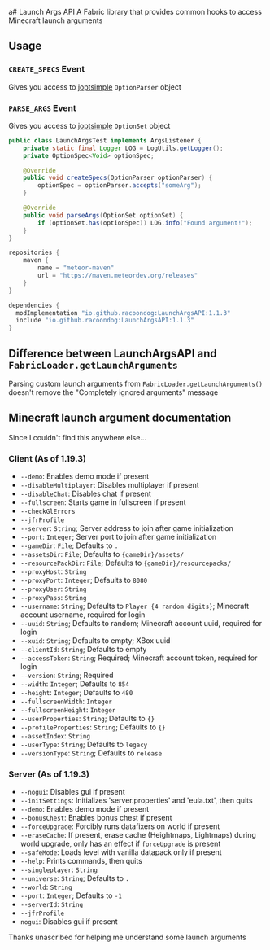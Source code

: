 a# Launch Args API
A Fabric library that provides common hooks to access Minecraft launch arguments

## Usage

### `CREATE_SPECS` Event
Gives you access to [joptsimple](https://github.com/jopt-simple/jopt-simple) `OptionParser` object
### `PARSE_ARGS` Event
Gives you access to [joptsimple](https://github.com/jopt-simple/jopt-simple) `OptionSet` object

```java
public class LaunchArgsTest implements ArgsListener {
    private static final Logger LOG = LogUtils.getLogger();
    private OptionSpec<Void> optionSpec;

    @Override
    public void createSpecs(OptionParser optionParser) {
        optionSpec = optionParser.accepts("someArg");
    }

    @Override
    public void parseArgs(OptionSet optionSet) {
        if (optionSet.has(optionSpec)) LOG.info("Found argument!");
    }
}
```

```groovy
repositories {
    maven {
        name = "meteor-maven"
        url = "https://maven.meteordev.org/releases"
    }
}

dependencies {
  modImplementation "io.github.racoondog:LaunchArgsAPI:1.1.3"
  include "io.github.racoondog:LaunchArgsAPI:1.1.3"
}
```

## Difference between LaunchArgsAPI and `FabricLoader.getLaunchArguments`
Parsing custom launch arguments from `FabricLoader.getLaunchArguments()` doesn't remove the "Completely ignored arguments" message

## Minecraft launch argument documentation
Since I couldn't find this anywhere else...
### Client (As of 1.19.3)
- `--demo`: Enables demo mode if present
- `--disableMultiplayer`: Disables multiplayer if present
- `--disableChat`: Disables chat if present
- `--fullscreen`: Starts game in fullscreen if present
- `--checkGlErrors`
- `--jfrProfile`
- `--server`: `String`; Server address to join after game initialization
- `--port`: `Integer`; Server port to join after game initialization
- `--gameDir`: `File`; Defaults to `.`
- `--assetsDir`: `File`; Defaults to `{gameDir}/assets/`
- `--resourcePackDir`: `File`; Defaults to `{gameDir}/resourcepacks/`
- `--proxyHost`: `String`
- `--proxyPort`: `Integer`; Defaults to `8080`
- `--proxyUser`: `String`
- `--proxyPass`: `String`
- `--username`: `String`; Defaults to `Player {4 random digits}`; Minecraft account username, required for login
- `--uuid`: `String`; Defaults to random; Minecraft account uuid, required for login
- `--xuid`: `String`; Defaults to empty; XBox uuid
- `--clientId`: `String`; Defaults to empty
- `--accessToken`: `String`; Required; Minecraft account token, required for login
- `--version`: `String`; Required
- `--width`: `Integer`; Defaults to `854`
- `--height`: `Integer`; Defaults to `480`
- `--fullscreenWidth`: `Integer`
- `--fullscreenHeight`: `Integer`
- `--userProperties`: `String`; Defaults to `{}`
- `--profileProperties`: `String`; Defaults to `{}`
- `--assetIndex`: `String`
- `--userType`: `String`; Defaults to `legacy`
- `--versionType`: `String`; Defaults to `release`

### Server (As of 1.19.3)
- `--nogui`: Disables gui if present
- `--initSettings`: Initializes 'server.properties' and 'eula.txt', then quits
- `--demo`: Enables demo mode if present
- `--bonusChest`: Enables bonus chest if present
- `--forceUpgrade`: Forcibly runs datafixers on world if present
- `--eraseCache`: If present, erase cache (Heightmaps, Lightmaps) during world upgrade, only has an effect if `forceUpgrade` is present
- `--safeMode`: Loads level with vanilla datapack only if present
- `--help`: Prints commands, then quits
- `--singleplayer`: `String`
- `--universe`: `String`; Defaults to `.`
- `--world`: `String`
- `--port`: `Integer`; Defaults to `-1`
- `--serverId`: `String`
- `--jfrProfile`
- `nogui`: Disables gui if present

Thanks unascribed for helping me understand some launch arguments